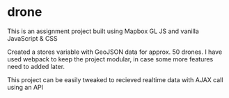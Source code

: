 # drone

This is an assignment project built using Mapbox GL JS and vanilla JavaScript & CSS

Created a stores variable with GeoJSON data for approx. 50 drones. I have used webpack to keep the project modular,
in case some more features need to added later.

This project can be easily tweaked to recieved realtime data with AJAX call using an API
